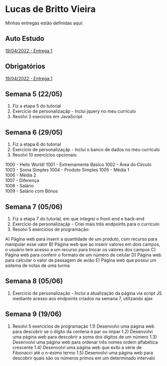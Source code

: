 # Lucas de Britto Vieira
Minhas entregas estão definidas aqui:
## Auto Estudo
<a href="https://github.com/Intelihub/Template_Aluno/blob/main/02_AUT_EST_ENTREGA/Coloque%20aqui%20as%20entregas%20do%20seu%20auto%20estudo.rtf"> 19/04/2022 - Entrega 1 </a>
## Obrigatórios
<a href="https://github.com/Intelihub/Template_Aluno/blob/main/03_EX_OBRIGATORIOS/Coloque%20aqui%20entregas%20de%20exerc%C3%ADcios%20obrigat%C3%B3rios.rtf"> 19/04/2022 - Entrega 1 </a>

## Semana 5 (22/05)
1) Fiz a etapa 5 do tutorial
2) Exercício de personalizaçãp - Inclui jquery no meu currículo
3) Resolvi 3 execícios em JavaScript 


## Semana 6 (29/05)
1) Fiz a etapa 6 do tutorial
2) Exercício de personalizaçãp - Inclui o banco de dados no meu currículo
3) Resolvi 10 exercícios opcionais: 

1000 - Hello World!
1001 - Extremamente Básico
1002 - Área do Círculo
1003 - Soma Simples
1004 - Produto Simples
1005 - Média 1		
1006 - Média 2		
1007 - Diferença		
1008 - Salário		
1009 - Salário com Bônus

## Semana 7 (05/06)
1) Fiz a etapa 7 do tutorial, em que integrei o front-end e back-end
2) Exercício de personalizaçãp - Criei mais três endpoints para o currículo
3) Resolvi 5 exercícios de programação:

A) Página web para inserir a quantidade de um produto, com recurso para manipular esse valor
B) Página web que ao inserir valores em dois campos, o usuário tem acesso a um recurso para trocar os valores dos campos
C) Página web para conferir o formato de um número de celular
D) Página web para calcular o valor da passagem de avião
E) Página web que possui um sistema de notas de uma turma

## Semana 8 (05/06)
1) Exercício de personalização - Inclui a atualização da página via script JS mediante acesso aos endpoints criados na semana 7, utilizando ajax

## Semana 9 (19/06)
1) Resolvi 5 exercícios de programação
1.1) Desenvolvi uma página web para descobrir se o dígito da centena é par ou ímpar
1.2) Desenvolvi uma página web para descobrir a soma dos dígitos de um número
1.3) Desenvolvi uma página web para ordenar três nomes ordem alfabética crescente
1.4) Desenvolvi uma página web que exibi a série de Fibonacci até o n-ésimo termo
1.5) Desenvolvi uma página web para descobrir quais são os números primos em um determinado intervalo
